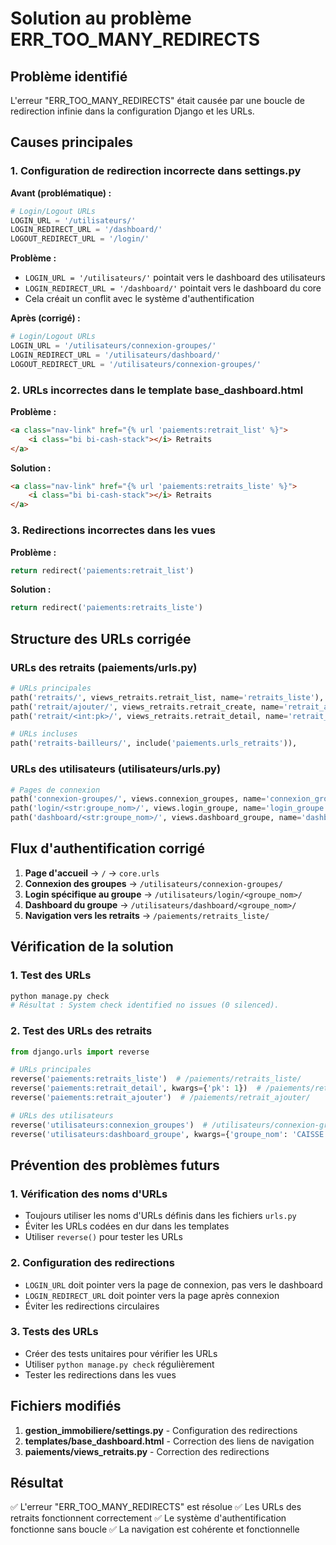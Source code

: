 # Solution au problème ERR_TOO_MANY_REDIRECTS

## Problème identifié

L'erreur "ERR_TOO_MANY_REDIRECTS" était causée par une boucle de redirection infinie dans la configuration Django et les URLs.

## Causes principales

### 1. Configuration de redirection incorrecte dans settings.py

**Avant (problématique) :**
```python
# Login/Logout URLs
LOGIN_URL = '/utilisateurs/'
LOGIN_REDIRECT_URL = '/dashboard/'
LOGOUT_REDIRECT_URL = '/login/'
```

**Problème :**
- `LOGIN_URL = '/utilisateurs/'` pointait vers le dashboard des utilisateurs
- `LOGIN_REDIRECT_URL = '/dashboard/'` pointait vers le dashboard du core
- Cela créait un conflit avec le système d'authentification

**Après (corrigé) :**
```python
# Login/Logout URLs
LOGIN_URL = '/utilisateurs/connexion-groupes/'
LOGIN_REDIRECT_URL = '/utilisateurs/dashboard/'
LOGOUT_REDIRECT_URL = '/utilisateurs/connexion-groupes/'
```

### 2. URLs incorrectes dans le template base_dashboard.html

**Problème :**
```html
<a class="nav-link" href="{% url 'paiements:retrait_list' %}">
    <i class="bi bi-cash-stack"></i> Retraits
</a>
```

**Solution :**
```html
<a class="nav-link" href="{% url 'paiements:retraits_liste' %}">
    <i class="bi bi-cash-stack"></i> Retraits
</a>
```

### 3. Redirections incorrectes dans les vues

**Problème :**
```python
return redirect('paiements:retrait_list')
```

**Solution :**
```python
return redirect('paiements:retraits_liste')
```

## Structure des URLs corrigée

### URLs des retraits (paiements/urls.py)
```python
# URLs principales
path('retraits/', views_retraits.retrait_list, name='retraits_liste'),
path('retrait/ajouter/', views_retraits.retrait_create, name='retrait_ajouter'),
path('retrait/<int:pk>/', views_retraits.retrait_detail, name='retrait_detail'),

# URLs incluses
path('retraits-bailleurs/', include('paiements.urls_retraits')),
```

### URLs des utilisateurs (utilisateurs/urls.py)
```python
# Pages de connexion
path('connexion-groupes/', views.connexion_groupes, name='connexion_groupes'),
path('login/<str:groupe_nom>/', views.login_groupe, name='login_groupe'),
path('dashboard/<str:groupe_nom>/', views.dashboard_groupe, name='dashboard_groupe'),
```

## Flux d'authentification corrigé

1. **Page d'accueil** → `/` → `core.urls`
2. **Connexion des groupes** → `/utilisateurs/connexion-groupes/`
3. **Login spécifique au groupe** → `/utilisateurs/login/<groupe_nom>/`
4. **Dashboard du groupe** → `/utilisateurs/dashboard/<groupe_nom>/`
5. **Navigation vers les retraits** → `/paiements/retraits_liste/`

## Vérification de la solution

### 1. Test des URLs
```bash
python manage.py check
# Résultat : System check identified no issues (0 silenced).
```

### 2. Test des URLs des retraits
```python
from django.urls import reverse

# URLs principales
reverse('paiements:retraits_liste')  # /paiements/retraits_liste/
reverse('paiements:retrait_detail', kwargs={'pk': 1})  # /paiements/retraits-bailleurs/1/
reverse('paiements:retrait_ajouter')  # /paiements/retrait_ajouter/

# URLs des utilisateurs
reverse('utilisateurs:connexion_groupes')  # /utilisateurs/connexion-groupes/
reverse('utilisateurs:dashboard_groupe', kwargs={'groupe_nom': 'CAISSE'})  # /utilisateurs/dashboard/CAISSE/
```

## Prévention des problèmes futurs

### 1. Vérification des noms d'URLs
- Toujours utiliser les noms d'URLs définis dans les fichiers `urls.py`
- Éviter les URLs codées en dur dans les templates
- Utiliser `reverse()` pour tester les URLs

### 2. Configuration des redirections
- `LOGIN_URL` doit pointer vers la page de connexion, pas vers le dashboard
- `LOGIN_REDIRECT_URL` doit pointer vers la page après connexion
- Éviter les redirections circulaires

### 3. Tests des URLs
- Créer des tests unitaires pour vérifier les URLs
- Utiliser `python manage.py check` régulièrement
- Tester les redirections dans les vues

## Fichiers modifiés

1. **gestion_immobiliere/settings.py** - Configuration des redirections
2. **templates/base_dashboard.html** - Correction des liens de navigation
3. **paiements/views_retraits.py** - Correction des redirections

## Résultat

✅ L'erreur "ERR_TOO_MANY_REDIRECTS" est résolue
✅ Les URLs des retraits fonctionnent correctement
✅ Le système d'authentification fonctionne sans boucle
✅ La navigation est cohérente et fonctionnelle
